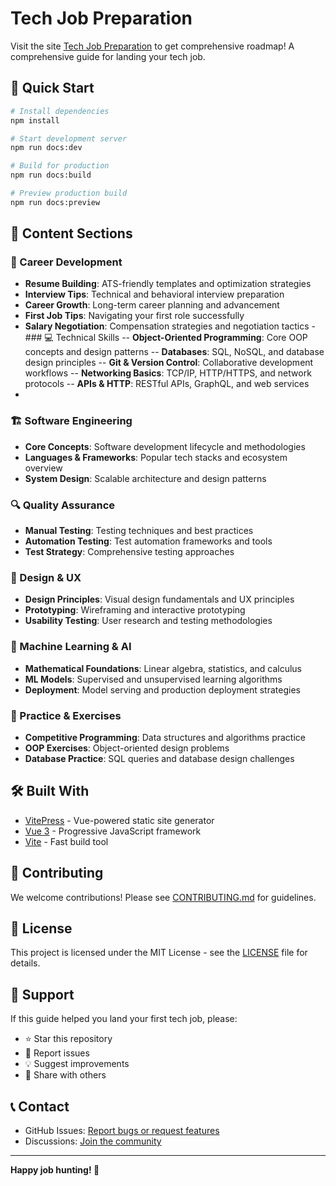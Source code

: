 # Tech Job Preparation
Visit the site  [Tech Job Preparation](https://tanb33r.github.io/tech-job-preparation-bd/) to get  comprehensive roadmap!
A comprehensive guide for landing your tech job.

## 🚀 Quick Start

```bash
# Install dependencies
npm install

# Start development server
npm run docs:dev

# Build for production
npm run docs:build

# Preview production build
npm run docs:preview
```

## 🎯 Content Sections

### 🚀 Career Development
- **Resume Building**: ATS-friendly templates and optimization strategies
- **Interview Tips**: Technical and behavioral interview preparation
- **Career Growth**: Long-term career planning and advancement
- **First Job Tips**: Navigating your first role successfully
- **Salary Negotiation**: Compensation strategies and negotiation tactics
-### 💻 Technical Skills
-- **Object-Oriented Programming**: Core OOP concepts and design patterns
-- **Databases**: SQL, NoSQL, and database design principles
-- **Git & Version Control**: Collaborative development workflows
-- **Networking Basics**: TCP/IP, HTTP/HTTPS, and network protocols
-- **APIs & HTTP**: RESTful APIs, GraphQL, and web services
-
### 🏗️ Software Engineering
- **Core Concepts**: Software development lifecycle and methodologies
- **Languages & Frameworks**: Popular tech stacks and ecosystem overview
- **System Design**: Scalable architecture and design patterns

### 🔍 Quality Assurance
- **Manual Testing**: Testing techniques and best practices
- **Automation Testing**: Test automation frameworks and tools
- **Test Strategy**: Comprehensive testing approaches

### 🎨 Design & UX
- **Design Principles**: Visual design fundamentals and UX principles
- **Prototyping**: Wireframing and interactive prototyping
- **Usability Testing**: User research and testing methodologies

### 🤖 Machine Learning & AI
- **Mathematical Foundations**: Linear algebra, statistics, and calculus
- **ML Models**: Supervised and unsupervised learning algorithms
- **Deployment**: Model serving and production deployment strategies

### 🎯 Practice & Exercises
- **Competitive Programming**: Data structures and algorithms practice
- **OOP Exercises**: Object-oriented design problems
- **Database Practice**: SQL queries and database design challenges

## 🛠 Built With

- [VitePress](https://vitepress.dev/) - Vue-powered static site generator
- [Vue 3](https://vuejs.org/) - Progressive JavaScript framework
- [Vite](https://vitejs.dev/) - Fast build tool

## 🤝 Contributing

We welcome contributions! Please see [CONTRIBUTING.md](CONTRIBUTING.md) for guidelines.

## 📄 License

This project is licensed under the MIT License - see the [LICENSE](LICENSE) file for details.

## 🌟 Support

If this guide helped you land your first tech job, please:
- ⭐ Star this repository
- 🐛 Report issues
- 💡 Suggest improvements
- 📢 Share with others

## 📞 Contact

- GitHub Issues: [Report bugs or request features](https://github.com/tanb33r/tech-job-preparation-bd/issues)
- Discussions: [Join the community](https://github.com/tanb33r/tech-job-preparation-bd/discussions)

---

**Happy job hunting! 🎉**
